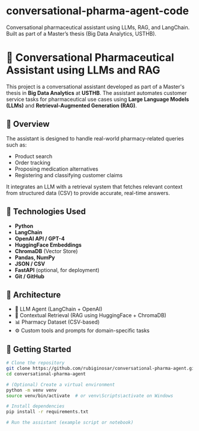 # conversational-pharma-agent-code
Conversational pharmaceutical assistant using LLMs, RAG, and LangChain. Built as part of a Master’s thesis (Big Data Analytics, USTHB).

# 💊 Conversational Pharmaceutical Assistant using LLMs and RAG

This project is a conversational assistant developed as part of a Master's thesis in **Big Data Analytics** at **USTHB**. The assistant automates customer service tasks for pharmaceutical use cases using **Large Language Models (LLMs)** and **Retrieval-Augmented Generation (RAG)**.

## 🧠 Overview

The assistant is designed to handle real-world pharmacy-related queries such as:
- Product search
- Order tracking
- Proposing medication alternatives
- Registering and classifying customer claims

It integrates an LLM with a retrieval system that fetches relevant context from structured data (CSV) to provide accurate, real-time answers.

## 🔧 Technologies Used

- **Python**
- **LangChain**
- **OpenAI API / GPT-4**
- **HuggingFace Embeddings**
- **ChromaDB** (Vector Store)
- **Pandas, NumPy**
- **JSON / CSV**
- **FastAPI** (optional, for deployment)
- **Git / GitHub**

## 🧩 Architecture

- 🧠 LLM Agent (LangChain + OpenAI)
- 📁 Contextual Retrieval (RAG using HuggingFace + ChromaDB)
- 📊 Pharmacy Dataset (CSV-based)
- ⚙️ Custom tools and prompts for domain-specific tasks

## 🚀 Getting Started

```bash
# Clone the repository
git clone https://github.com/rubiginosar/conversational-pharma-agent.git
cd conversational-pharma-agent

# (Optional) Create a virtual environment
python -m venv venv
source venv/bin/activate  # or venv\Scripts\activate on Windows

# Install dependencies
pip install -r requirements.txt

# Run the assistant (example script or notebook)
